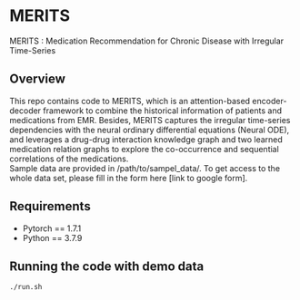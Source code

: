 # MERITS
MERITS : Medication Recommendation for Chronic Disease with Irregular Time-Series


## Overview
This repo contains code to MERITS, which is an attention-based encoder-decoder framework to combine the historical information of patients and medications from EMR. Besides, MERITS captures the irregular time-series dependencies with the neural ordinary differential equations (Neural ODE), and leverages a drug-drug interaction knowledge graph and two learned medication relation graphs to explore the co-occurrence and sequential correlations of the medications.  
Sample data are provided in /path/to/sampel_data/. To get access to the whole data set, please fill in the form here [link to google form].

## Requirements
- Pytorch == 1.7.1
- Python == 3.7.9

## Running the code with demo data
    ./run.sh
